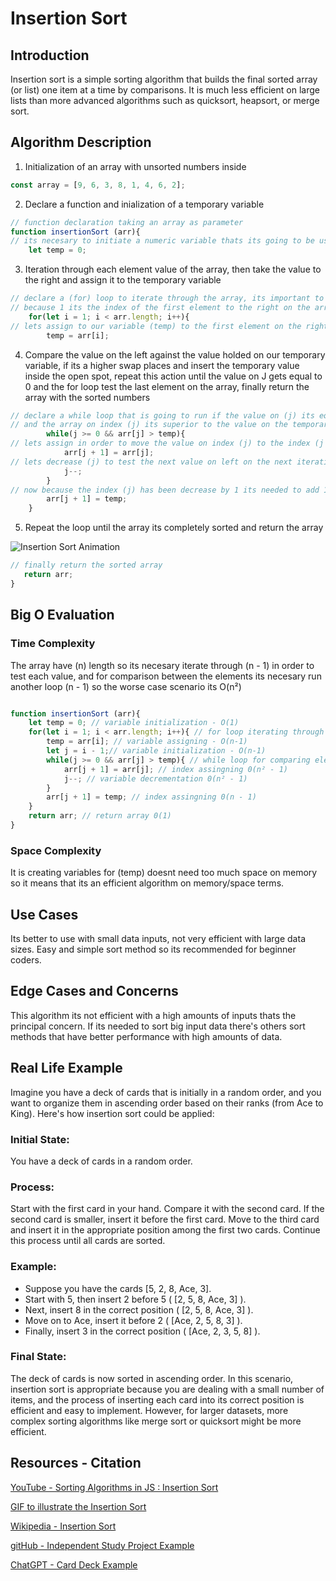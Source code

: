 # Insertion Sort

## Introduction

Insertion sort is a simple sorting algorithm that builds the final sorted array (or list) one item at a time by comparisons. It is much less efficient on large lists than more advanced algorithms such as quicksort, heapsort, or merge sort.

## Algorithm Description

1. Initialization of an array with unsorted numbers inside

```js
const array = [9, 6, 3, 8, 1, 4, 6, 2];
```
2. Declare a function and inialization of a temporary variable

```js
// function declaration taking an array as parameter
function insertionSort (arr){
// its necesary to initiate a numeric variable thats its going to be use as a temporary value holder
    let temp = 0;
```

3. Iteration through each element value of the array, then take the value to the right and assign it to the temporary variable 

```js
// declare a (for) loop to iterate through the array, its important to initiate this (for) loop on 1
// because 1 its the index of the first element to the right on the array
    for(let i = 1; i < arr.length; i++){
// lets assign to our variable (temp) to the first element on the right
        temp = arr[i];
```
4. Compare the value on the left against the value holded on our temporary variable, if its a higher swap places and insert the temporary value inside the open spot, repeat this action until the value on J gets equal to 0 and the for loop test the last element on the array, finally return the array with the sorted numbers

```js
// declare a while loop that is going to run if the value on (j) its equal or superior than 0 
// and the array on index (j) its superior to the value on the temporary variable
        while(j >= 0 && arr[j] > temp){
// lets assign in order to move the value on index (j) to the index (j + 1) it means to the right because its superior to the value on temp
            arr[j + 1] = arr[j];
// lets decrease (j) to test the next value on left on the next iteration against the value on temp
            j--;
        }
// now because the index (j) has been decrease by 1 its needed to add 1 to index (j) for placing the temp value on the opened spot
        arr[j + 1] = temp;
    }
```

5. Repeat the loop until the array its completely sorted and return the array

![Insertion Sort Animation](https://upload.wikimedia.org/wikipedia/commons/9/9c/Insertion-sort-example.gif)

 ```js   
// finally return the sorted array
    return arr;
}
```
## Big O Evaluation

### Time Complexity

The array have (n) length so its necesary iterate through (n - 1) in order to test each value, and for comparison between the elements its necesary run another loop (n - 1) so the worse case scenario its O(n²)

```js

function insertionSort (arr){
    let temp = 0; // variable initialization - O(1)
    for(let i = 1; i < arr.length; i++){ // for loop iterating through the array O(n)
        temp = arr[i]; // variable assigning - O(n-1)
        let j = i - 1;// variable initialization - O(n-1)
        while(j >= 0 && arr[j] > temp){ // while loop for comparing elements 0(n²)
            arr[j + 1] = arr[j]; // index assingning 0(n² - 1)
            j--; // variable decrementation 0(n² - 1)
        }
        arr[j + 1] = temp; // index assingning 0(n - 1)
    }
    return arr; // return array 0(1)
}

```
### Space Complexity

It is creating variables for (temp) doesnt need too much space on memory so it means that its an efficient algorithm on memory/space terms.


## Use Cases

Its better to use with small data inputs, not very efficient with large data sizes. Easy and simple sort method so its recommended for beginner coders.

## Edge Cases and Concerns

This algorithm its not efficient with a high amounts of inputs thats the principal concern. 
If its needed to sort big input data there's others sort methods that have better performance with high amounts of data.

## Real Life Example

Imagine you have a deck of cards that is initially in a random order, and you want to organize them in ascending order based on their ranks (from Ace to King). Here's how insertion sort could be applied:

### Initial State:

You have a deck of cards in a random order.

### Process:

Start with the first card in your hand.
Compare it with the second card.
If the second card is smaller, insert it before the first card.
Move to the third card and insert it in the appropriate position among the first two cards.
Continue this process until all cards are sorted.

### Example:

+ Suppose you have the cards [5, 2, 8, Ace, 3].
+ Start with 5, then insert 2 before 5 ( [2, 5, 8, Ace, 3] ).
+ Next, insert 8 in the correct position ( [2, 5, 8, Ace, 3] ).
+ Move on to Ace, insert it before 2 ( [Ace, 2, 5, 8, 3] ).
+ Finally, insert 3 in the correct position ( [Ace, 2, 3, 5, 8] ).

### Final State:

The deck of cards is now sorted in ascending order.
In this scenario, insertion sort is appropriate because you are dealing with a small number of items, and the process of inserting each card into its correct position is efficient and easy to implement. However, for larger datasets, more complex sorting algorithms like merge sort or quicksort might be more efficient.



## Resources - Citation 

[YouTube - Sorting Algorithms in JS : Insertion Sort](https://www.youtube.com/watch?v=0KQyyZatDgM&ab_channel=getMaxed)

[GIF to illustrate the Insertion Sort](https://upload.wikimedia.org/wikipedia/commons/9/9c/Insertion-sort-example.gif)

[Wikipedia - Insertion Sort](https://en.wikipedia.org/wiki/Insertion_sort)

[gitHub - Independent Study Project Example](https://github.com/10-6-pursuit/independent-study-project-example/blob/main/readme.md?plain=1)

[ChatGPT - Card Deck Example](https://chat.openai.com/share/6e5e65ea-1e3e-43c7-88ff-d219746ec3c4)
